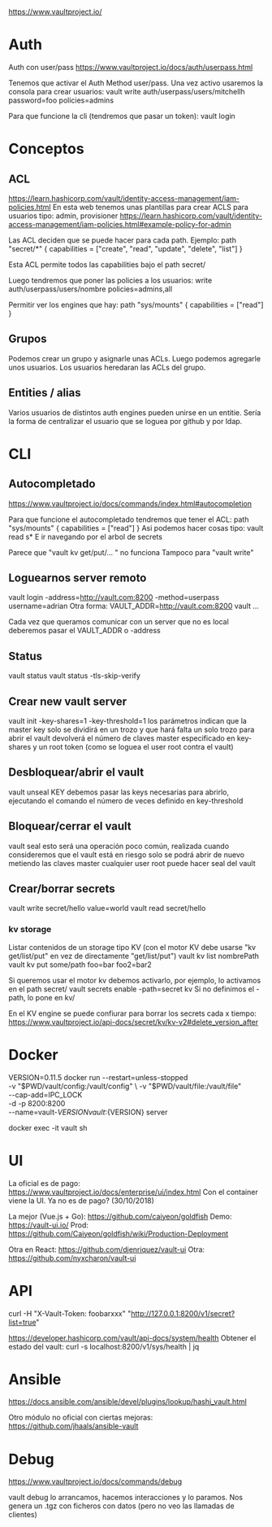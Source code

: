 https://www.vaultproject.io/

# Auth
Auth con user/pass
https://www.vaultproject.io/docs/auth/userpass.html

Tenemos que activar el Auth Method user/pass.
Una vez activo usaremos la consola para crear usuarios:
vault write auth/userpass/users/mitchellh password=foo policies=admins

Para que funcione la cli (tendremos que pasar un token):
vault login


# Conceptos

## ACL
https://learn.hashicorp.com/vault/identity-access-management/iam-policies.html
En esta web tenemos unas plantillas para crear ACLS para usuarios tipo: admin, provisioner
  https://learn.hashicorp.com/vault/identity-access-management/iam-policies.html#example-policy-for-admin


Las ACL deciden que se puede hacer para cada path.
Ejemplo:
path "secret/*" {
  capabilities = ["create", "read", "update", "delete", "list"]
}

Esta ACL permite todos las capabilities bajo el path secret/

Luego tendremos que poner las policies a los usuarios:
write auth/userpass/users/nombre policies=admins,all


Permitir ver los engines que hay:
path "sys/mounts"
{
  capabilities = ["read"]
}


## Grupos
Podemos crear un grupo y asignarle unas ACLs.
Luego podemos agregarle unos usuarios.
Los usuarios heredaran las ACLs del grupo.


## Entities / alias
Varios usuarios de distintos auth engines pueden unirse en un entitie.
Sería la forma de centralizar el usuario que se loguea por github y por ldap.



# CLI

## Autocompletado
https://www.vaultproject.io/docs/commands/index.html#autocompletion

Para que funcione el autocompletado tendremos que tener el ACL:
path "sys/mounts" {
    capabilities = ["read"]
}
Asi podemos hacer cosas tipo:
vault read s*<TAB>
E ir navegando por el arbol de secrets

Parece que "vault kv get/put/... <TAB>" no funciona
Tampoco para "vault write"


## Loguearnos server remoto
vault login -address=http://vault.com:8200 -method=userpass username=adrian
Otra forma:
VAULT_ADDR=http://vault.com:8200 vault ...

Cada vez que queramos comunicar con un server que no es local deberemos pasar el VAULT_ADDR o -address

## Status
vault status
vault status -tls-skip-verify

## Crear new vault server
vault init -key-shares=1 -key-threshold=1
  los parámetros indican que la master key solo se dividirá en un trozo y que hará falta un solo trozo para abrir el vault
  devolverá el número de claves master especificado en key-shares y un root token (como se loguea el user root contra el vault)


## Desbloquear/abrir el vault
vault unseal KEY
  debemos pasar las keys necesarias para abrirlo, ejecutando el comando el número de veces definido en key-threshold

## Bloquear/cerrar el vault
vault seal
  esto será una operación poco común, realizada cuando consideremos que el vault está en riesgo
  solo se podrá abrir de nuevo metiendo las claves master
  cualquier user root puede hacer seal del vault


## Crear/borrar secrets
vault write secret/hello value=world
vault read secret/hello

### kv storage
Listar contenidos de un storage tipo KV (con el motor KV debe usarse "kv get/list/put" en vez de directamente "get/list/put")
vault kv list nombrePath
vault kv put some/path foo=bar foo2=bar2


Si queremos usar el motor kv debemos activarlo, por ejemplo, lo activamos en el path secret/
vault secrets enable -path=secret kv
Si no definimos el -path, lo pone en kv/


En el KV engine se puede confiurar para borrar los secrets cada x tiempo:
https://www.vaultproject.io/api-docs/secret/kv/kv-v2#delete_version_after


# Docker
VERSION=0.11.5
docker run --restart=unless-stopped \
  -v "$PWD/vault/config:/vault/config" \
  -v "$PWD/vault/file:/vault/file" \
  --cap-add=IPC_LOCK \
  -d -p 8200:8200 \
  --name=vault-${VERSION} vault:${VERSION} server

docker exec -it vault sh



# UI
La oficial es de pago: https://www.vaultproject.io/docs/enterprise/ui/index.html
Con el container viene la UI. Ya no es de pago? (30/10/2018)

La mejor (Vue.js + Go): https://github.com/caiyeon/goldfish
Demo: https://vault-ui.io/
Prod: https://github.com/Caiyeon/goldfish/wiki/Production-Deployment

Otra en React: https://github.com/djenriquez/vault-ui
Otra: https://github.com/nyxcharon/vault-ui


# API
curl -H "X-Vault-Token: foobarxxx" "http://127.0.0.1:8200/v1/secret?list=true"

https://developer.hashicorp.com/vault/api-docs/system/health
Obtener el estado del vault:
curl -s localhost:8200/v1/sys/health | jq



# Ansible
https://docs.ansible.com/ansible/devel/plugins/lookup/hashi_vault.html

Otro módulo no oficial con ciertas mejoras: https://github.com/jhaals/ansible-vault


# Debug
https://www.vaultproject.io/docs/commands/debug

vault debug
  lo arrancamos, hacemos interacciones y lo paramos. Nos genera un .tgz con ficheros con datos (pero no veo las llamadas de clientes)
